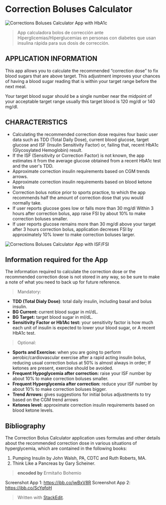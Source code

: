 ﻿# Correction Boluses Calculator

![Corrections Boluses Calculator App with HbA1c](https://i.ibb.co/NNQk1FS/Captura-1-Corrections-App.png)

> App calculadora bolos de corrección ante Hiperglicemias/Hiperglucemias en personas con diabetes que usan insulina rápida para sus dosis de corrección.
## APPLICATION INFORMATION
This app allows you to calculate the recommended “correction dose” to fix blood sugars that are above target. This adjustment improves your chances of having a blood sugar reading that is within your target range before the next meal.

Your target blood sugar should be a single number near the midpoint of your acceptable target range usually this target blood is 120 mg/dl or 140 mg/dl.

## CHARACTERISTICS

 - Calculating the recommended correction dose requires four basic user data such as TDD (Total Daily Dose), current blood glucose, target glucose and ISF (Insulin Sensitivity Factor) or, failing that, recent HbA1c (Glycosylated Hemoglobin) result. 
 - If the ISF (Sensitivity or Correction Factor) is not known, the app estimates it from the average glucose obtained from a recent HbA1c test and the user's TDD.  
 - Approximate correction insulin requirements based on CGM trends arrows. 
 -  Approximate correction insulin requirements based on blood ketone levels  
 - Correction bolus notice prior to sports practice, to which the app recommends half the amount of correction dose that you would normally take.  
 - If user reports glucose goes low or falls more than 30 mg/dl  Within 3 hours after correction bolus, app raise FSI by about 10% to make correction boluses smaller.  
 - If user reports glucose remains more than 30 mg/dl above your target after 3 hours correction bolus, application decreses FSI by approximately 10% lower to make correction boluses larger.
 
![Corrections Boluses Calculator App with ISF/FSI](https://i.ibb.co/RNrLjLt/Captura-2-Corrections-App.png)
## Information required for the App
The information required to calculate the correction dose or the recommended correction dose is not stored in any way, so be sure to make a note of what you need to back up for future reference.
> Mandatory:
- **TDD (Total Dialy Dose)**: total daily insulin, including basal and bolus insulin.
- **BG Current:** current blood sugar in ml/dL.
- **BG Target:**  target blood sugar in ml/dL.
- **Sensitivity Factor or Hb1Ac test:** your sensitivity factor is how much each unit of insulin is expected to lower your blood sugar, or A recent HbA1c test.

> Optional:
- **Sports and Exercise:** when you are going to perform aerobic/cardiovascular exercise after a rapid acting insulin bolus, reducing usual correction bolus at 50% is almost always in order; If ketones are present, exercise should be avoided.
- **Frequent Hypoglycemia after correction:** raise your ISF number by about 10% to make correction boluses smaller.
- **Frequent Hyperglycemia after correction:** reduce your ISF number by about 10% to make correction boluses bigger.
- **Trend Arrows:** gives suggestions for initial bolus adjustments to try based on the CGM trend arrows
- **Ketones level:** approximate correction insulin requirements based on blood ketone levels. 

## Bibliography

The Correction Bolus Calculator application uses formulas and other details about the recommended correction dose in various situations of hyperglycemia, which are contained in the following books:

 1. Pumping Insulin by John Walsh, PA, CDTC and Ruth Roberts, MA.
 2. Think Like a Pancreas by Gary Scheiner.

> **encoded by**   Ermitaño Bohemio

Screenshot App 1:  https://ibb.co/jwBxV8R
Screenshot App 2: https://ibb.co/ScYqfqH

> Written with [StackEdit](https://stackedit.io/).

